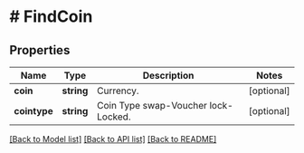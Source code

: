 # # FindCoin

## Properties

Name | Type | Description | Notes
------------ | ------------- | ------------- | -------------
**coin** | **string** | Currency. | [optional] 
**cointype** | **string** | Coin Type swap-Voucher lock-Locked. | [optional] 

[[Back to Model list]](../../README.md#documentation-for-models) [[Back to API list]](../../README.md#documentation-for-api-endpoints) [[Back to README]](../../README.md)
